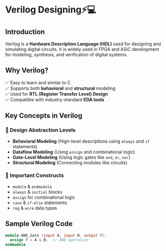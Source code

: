 # Verilog Designing⚡💻

## Introduction  
Verilog is a **Hardware Description Language (HDL)** used for designing and simulating digital circuits. It is widely used in FPGA and ASIC development for modeling, synthesis, and verification of digital systems.  

## Why Verilog?  
✅ Easy to learn and similar to C  
✅ Supports both **behavioral** and **structural** modeling  
✅ Used for **RTL (Register Transfer Level) Design**  
✅ Compatible with industry-standard **EDA tools**  

## Key Concepts in Verilog  
### 🔹 Design Abstraction Levels  
- **Behavioral Modeling** (High-level descriptions using `always` and `if` statements)  
- **Dataflow Modeling** (Using `assign` and combinational logic)  
- **Gate-Level Modeling** (Using logic gates like `and`, `or`, `xor`)  
- **Structural Modeling** (Connecting modules like circuits)  

### 🔹 Important Constructs  
- `module` & `endmodule`  
- `always` & `initial` blocks  
- `assign` for combinational logic  
- `case` & `if-else` statements  
- `reg` & `wire` data types  

## Sample Verilog Code  
```verilog
module AND_Gate (input A, input B, output Y);
  assign Y = A & B;  // AND operation
endmodule
